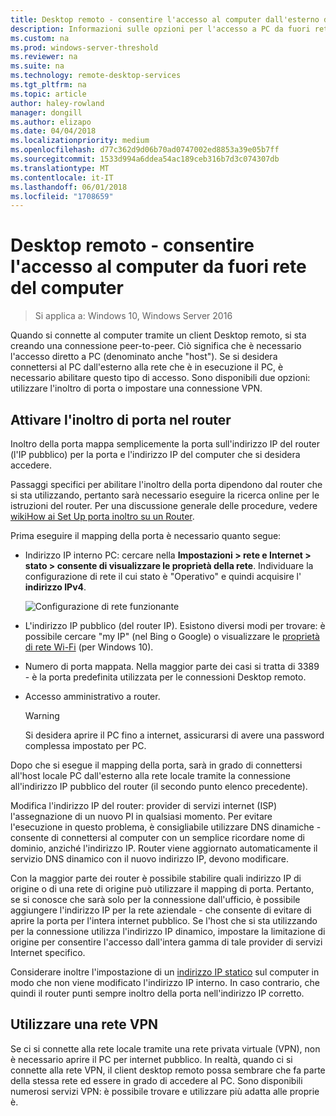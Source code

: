 ```yaml
---
title: Desktop remoto - consentire l'accesso al computer dall'esterno della rete
description: Informazioni sulle opzioni per l'accesso a PC da fuori rete del computer
ms.custom: na
ms.prod: windows-server-threshold
ms.reviewer: na
ms.suite: na
ms.technology: remote-desktop-services
ms.tgt_pltfrm: na
ms.topic: article
author: haley-rowland
manager: dongill
ms.author: elizapo
ms.date: 04/04/2018
ms.localizationpriority: medium
ms.openlocfilehash: d77c362d9d06b70ad0747002ed8853a39e05b7ff
ms.sourcegitcommit: 1533d994a6ddea54ac189ceb316b7d3c074307db
ms.translationtype: MT
ms.contentlocale: it-IT
ms.lasthandoff: 06/01/2018
ms.locfileid: "1708659"
---
```

# <a name="remote-desktop---allow-access-to-your-pc-from-outside-your-pcs-network"></a>Desktop remoto - consentire l'accesso al computer da fuori rete del computer

>Si applica a: Windows 10, Windows Server 2016

Quando si connette al computer tramite un client Desktop remoto, si sta creando una connessione peer-to-peer. Ciò significa che è necessario l'accesso diretto a PC (denominato anche "host"). Se si desidera connettersi al PC dall'esterno alla rete che è in esecuzione il PC, è necessario abilitare questo tipo di accesso. Sono disponibili due opzioni: utilizzare l'inoltro di porta o impostare una connessione VPN.

## <a name="enable-port-forwarding-on-your-router"></a>Attivare l'inoltro di porta nel router

Inoltro della porta mappa semplicemente la porta sull'indirizzo IP del router (l'IP pubblico) per la porta e l'indirizzo IP del computer che si desidera accedere. 

Passaggi specifici per abilitare l'inoltro della porta dipendono dal router che si sta utilizzando, pertanto sarà necessario eseguire la ricerca online per le istruzioni del router. Per una discussione generale delle procedure, vedere [wikiHow ai Set Up porta inoltro su un Router](https://www.wikihow.com/Set-Up-Port-Forwarding-on-a-Router).

Prima eseguire il mapping della porta è necessario quanto segue:

- Indirizzo IP interno PC: cercare nella **Impostazioni > rete e Internet > stato > consente di visualizzare le proprietà della rete**. Individuare la configurazione di rete il cui stato è "Operativo" e quindi acquisire l' **indirizzo IPv4**.

   ![Configurazione di rete funzionante](../media/rdclient-operational-network.png)

- L'indirizzo IP pubblico (del router IP). Esistono diversi modi per trovare: è possibile cercare "my IP" (nel Bing o Google) o visualizzare le [proprietà di rete Wi-Fi](https://binged.it/2Gwob34) (per Windows 10).
- Numero di porta mappata. Nella maggior parte dei casi si tratta di 3389 - è la porta predefinita utilizzata per le connessioni Desktop remoto.
- Accesso amministrativo a router.  

   >[!WARNING]
   > Si desidera aprire il PC fino a internet, assicurarsi di avere una password complessa impostato per PC.

Dopo che si esegue il mapping della porta, sarà in grado di connettersi all'host locale PC dall'esterno alla rete locale tramite la connessione all'indirizzo IP pubblico del router (il secondo punto elenco precedente).

Modifica l'indirizzo IP del router: provider di servizi internet (ISP) l'assegnazione di un nuovo PI in qualsiasi momento. Per evitare l'esecuzione in questo problema, è consigliabile utilizzare DNS dinamiche - consente di connettersi al computer con un semplice ricordare nome di dominio, anziché l'indirizzo IP. Router viene aggiornato automaticamente il servizio DNS dinamico con il nuovo indirizzo IP, devono modificare.

Con la maggior parte dei router è possibile stabilire quali indirizzo IP di origine o di una rete di origine può utilizzare il mapping di porta. Pertanto, se si conosce che sarà solo per la connessione dall'ufficio, è possibile aggiungere l'indirizzo IP per la rete aziendale - che consente di evitare di aprire la porta per l'intera internet pubblico. Se l'host che si sta utilizzando per la connessione utilizza l'indirizzo IP dinamico, impostare la limitazione di origine per consentire l'accesso dall'intera gamma di tale provider di servizi Internet specifico.

Considerare inoltre l'impostazione di un [indirizzo IP statico](/windows-hardware/customize/mobile/mcsf/enable-static-ip) sul computer in modo che non viene modificato l'indirizzo IP interno. In caso contrario, che quindi il router punti sempre inoltro della porta nell'indirizzo IP corretto.


## <a name="use-a-vpn"></a>Utilizzare una rete VPN

Se ci si connette alla rete locale tramite una rete privata virtuale (VPN), non è necessario aprire il PC per internet pubblico. In realtà, quando ci si connette alla rete VPN, il client desktop remoto possa sembrare che fa parte della stessa rete ed essere in grado di accedere al PC. Sono disponibili numerosi servizi VPN: è possibile trovare e utilizzare più adatta alle proprie è.